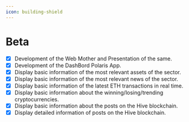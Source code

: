 ```yaml
---
icon: building-shield
---
```


# Beta

* [x] Development of the Web Mother and Presentation of the same.&#x20;
* [x] Development of the DashBord Polaris App.
* [x] Display basic information of the most relevant assets of the sector.&#x20;
* [x] Display basic information of the most relevant news of the sector.&#x20;
* [x] Display basic information of the latest ETH transactions in real time.&#x20;
* [x] Display basic information about the winning/losing/trending cryptocurrencies.&#x20;
* [x] Display basic information about the posts on the Hive blockchain.&#x20;
* [x] Display detailed information of posts on the Hive blockchain.
